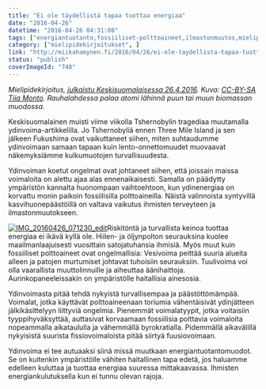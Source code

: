 ```yaml
---
title: "Ei ole täydellistä tapaa tuottaa energiaa"
date: "2016-04-26"
datetime: "2016-04-26 04:31:08"
tags: ["energiantuotanto,fossiiliset-polttoaineet,ilmastonmuutos,mielipidekirjoitukset,ydinvoima", ]
category: ["mielipidekirjoitukset", ]
link: "http://miikahamynen.fi/2016/04/26/ei-ole-taydellista-tapaa-tuottaa-energiaa/"
status: "publish"
coverImageId: "748"
---
```


_Mielipidekirjoitus, [julkaistu Keskisuomalaisessa 26.4.2016](http://www.ksml.fi/mielipide/mielipidekirjoitus/Ei-ole-täydellistä-tapaa-tuottaa-energiaa/761729). Kuva: [CC-BY-SA Tiia Monto](https://commons.wikimedia.org/wiki/File:Rauhalahti_Power_Plant.jpg). Rauhalahdessa palaa atomi lähinnä puun tai muun biomassan muodossa._

Keskisuomalainen muisti viime viikolla Tshernobylin tragediaa muutamalla ydinvoima-artikkelilla. Jo Tshernobyliä ennen Three Mile Island ja sen jälkeen Fukushima ovat vaikuttaneet siihen, miten suhtaudumme ydinvoimaan samaan tapaan kuin lento-onnettomuudet muovaavat näkemyksiämme kulkumuotojen turvallisuudesta.

Ydinvoiman koetut ongelmat ovat johtaneet siihen, että joissain maissa voimaloita on alettu ajaa alas ennenaikaisesti. Samalla on päädytty ympäristön kannalta huonompaan vaihtoehtoon, kun ydinenergiaa on korvattu monin paikoin fossiilisilla polttoaineilla. Näistä valinnoista syntyvillä kasvihuonepäästöillä on valtava vaikutus ihmisten terveyteen ja ilmastonmuutokseen.

[![IMG_20160426_071230_edit](http://miikahamynen.fi/wp-content/uploads/2016/04/IMG_20160426_071230_edit-400x400.jpg)](http://miikahamynen.fi/wp-content/uploads/2016/04/IMG_20160426_071230_edit.jpg)Riskitöntä ja turvallista keinoa tuottaa energiaa ei ikävä kyllä ole. Hiilen- ja öljynpolton seurauksina kuolee maailmanlaajuisesti vuosittain satojatuhansia ihmisiä. Myös muut kuin fossiiliset polttoaineet ovat ongelmallisia: Vesivoima peittää suuria alueita alleen ja patojen murtumiset johtavat tuhoisiin seurauksiin. Tuulivoima voi olla vaarallista muuttolinnuille ja aiheuttaa äänihaittoja. Aurinkopaneeleissakin on ympäristölle haitallisia ainesosia.

Ydinvoimasta pitää tehdä nykyistä turvallisempaa ja päästöttömämpää. Voimalat, jotka käyttävät polttoaineenaan toriumia vähentäisivät ydinjätteen jälkikäsittelyyn liittyviä ongelmia. Pienemmät voimalatyypit, jotka voitaisiin tyyppihyväksyttää, auttasivat korvaamaan fossiilisia polttavia voimaloita nopeammalla aikataululla ja vähemmällä byrokratialla. Pidemmällä aikavälillä nykyisistä suurista fissiovoimaloista pitää siirtyä fuusiovoimaan.

Ydinvoima ei tee autuaaksi siinä missä muutkaan energiantuotantomuodot. Se on kuitenkin ympäristölle vähiten haitallinen tapa edetä, jos haluamme edelleen kuluttaa ja tuottaa energiaa suuressa mittakaavassa. Ihmisten energiankulutuksella kun ei tunnu olevan rajoja.
